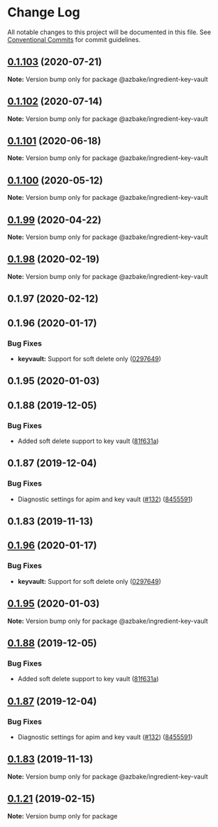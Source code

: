 # Change Log

All notable changes to this project will be documented in this file.
See [Conventional Commits](https://conventionalcommits.org) for commit guidelines.

## [0.1.103](https://github.com/HomecareHomebase/azure-bake/compare/@azbake/ingredient-key-vault@0.1.102...@azbake/ingredient-key-vault@0.1.103) (2020-07-21)

**Note:** Version bump only for package @azbake/ingredient-key-vault





## [0.1.102](https://github.com/HomecareHomebase/azure-bake/compare/@azbake/ingredient-key-vault@0.1.101...@azbake/ingredient-key-vault@0.1.102) (2020-07-14)

**Note:** Version bump only for package @azbake/ingredient-key-vault





## [0.1.101](https://github.com/HomecareHomebase/azure-bake/compare/@azbake/ingredient-key-vault@0.1.100...@azbake/ingredient-key-vault@0.1.101) (2020-06-18)

**Note:** Version bump only for package @azbake/ingredient-key-vault





## [0.1.100](https://github.com/HomecareHomebase/azure-bake/compare/@azbake/ingredient-key-vault@0.1.99...@azbake/ingredient-key-vault@0.1.100) (2020-05-12)

**Note:** Version bump only for package @azbake/ingredient-key-vault





## [0.1.99](https://github.com/HomecareHomebase/azure-bake/compare/@azbake/ingredient-key-vault@0.1.98...@azbake/ingredient-key-vault@0.1.99) (2020-04-22)

**Note:** Version bump only for package @azbake/ingredient-key-vault





## [0.1.98](https://github.com/HomecareHomebase/azure-bake/compare/@azbake/ingredient-key-vault@0.1.97...@azbake/ingredient-key-vault@0.1.98) (2020-02-19)

**Note:** Version bump only for package @azbake/ingredient-key-vault





## 0.1.97 (2020-02-12)



## 0.1.96 (2020-01-17)


### Bug Fixes

* **keyvault:** Support for soft delete only ([0297649](https://github.com/HomecareHomebase/azure-bake/commit/0297649))



## 0.1.95 (2020-01-03)



## 0.1.88 (2019-12-05)


### Bug Fixes

* Added soft delete support to key vault ([81f631a](https://github.com/HomecareHomebase/azure-bake/commit/81f631a))



## 0.1.87 (2019-12-04)


### Bug Fixes

* Diagnostic settings for apim and key vault ([#132](https://github.com/HomecareHomebase/azure-bake/issues/132)) ([8455591](https://github.com/HomecareHomebase/azure-bake/commit/8455591))



## 0.1.83 (2019-11-13)





## [0.1.96](https://github.com/HomecareHomebase/azure-bake/compare/v0.1.95...v0.1.96) (2020-01-17)


### Bug Fixes

* **keyvault:** Support for soft delete only ([0297649](https://github.com/HomecareHomebase/azure-bake/commit/0297649))





## [0.1.95](https://github.com/HomecareHomebase/azure-bake/compare/v0.1.94...v0.1.95) (2020-01-03)

**Note:** Version bump only for package @azbake/ingredient-key-vault





## [0.1.88](https://github.com/HomecareHomebase/azure-bake/compare/v0.1.87...v0.1.88) (2019-12-05)


### Bug Fixes

* Added soft delete support to key vault ([81f631a](https://github.com/HomecareHomebase/azure-bake/commit/81f631a))





## [0.1.87](https://github.com/HomecareHomebase/azure-bake/compare/v0.1.86...v0.1.87) (2019-12-04)


### Bug Fixes

* Diagnostic settings for apim and key vault ([#132](https://github.com/HomecareHomebase/azure-bake/issues/132)) ([8455591](https://github.com/HomecareHomebase/azure-bake/commit/8455591))





## [0.1.83](https://github.com/HomecareHomebase/azure-bake/compare/v0.1.82...v0.1.83) (2019-11-13)

**Note:** Version bump only for package @azbake/ingredient-key-vault





## [0.1.21](https://github.com/csperbeck/azure-bake/compare/v0.1.5...v0.1.21) (2019-02-15)

**Note:** Version bump only for package
